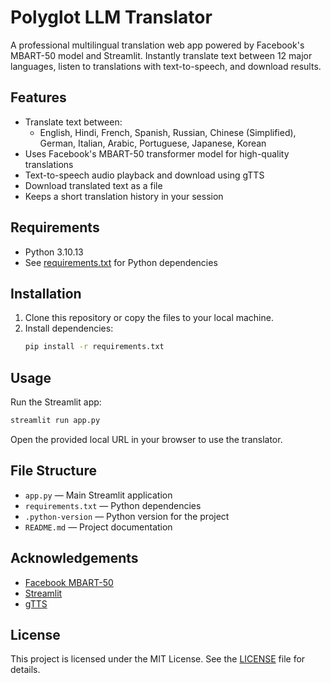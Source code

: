 # Polyglot LLM Translator

A professional multilingual translation web app powered by Facebook's MBART-50 model and Streamlit. Instantly translate text between 12 major languages, listen to translations with text-to-speech, and download results.

## Features

- Translate text between:
  - English, Hindi, French, Spanish, Russian, Chinese (Simplified), German, Italian, Arabic, Portuguese, Japanese, Korean
- Uses Facebook's MBART-50 transformer model for high-quality translations
- Text-to-speech audio playback and download using gTTS
- Download translated text as a file
- Keeps a short translation history in your session

## Requirements

- Python 3.10.13
- See [requirements.txt](requirements.txt) for Python dependencies

## Installation

1. Clone this repository or copy the files to your local machine.
2. Install dependencies:
   ```sh
   pip install -r requirements.txt
   ```

## Usage

Run the Streamlit app:

```sh
streamlit run app.py
```

Open the provided local URL in your browser to use the translator.

## File Structure

- `app.py` &mdash; Main Streamlit application
- `requirements.txt` &mdash; Python dependencies
- `.python-version` &mdash; Python version for the project
- `README.md` &mdash; Project documentation

## Acknowledgements

- [Facebook MBART-50](https://huggingface.co/facebook/mbart-large-50-many-to-many-mmt)
- [Streamlit](https://streamlit.io/)
- [gTTS](https://pypi.org/project/gTTS/)

## License

This project is licensed under the MIT License. See the [LICENSE](LICENSE) file for details.